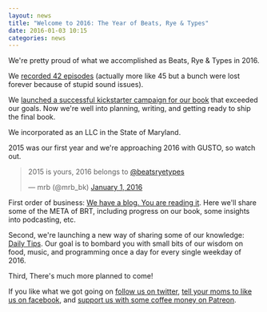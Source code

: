```yaml
---
layout: news
title: "Welcome to 2016: The Year of Beats, Rye & Types"
date: 2016-01-03 10:15
categories: news
---
```

We're pretty proud of what we accomplished as Beats, Rye & Types in 2016. 

We [recorded 42 episodes](/podcast) (actually more like 45 but a bunch were lost forever because of stupid sound issues). 

We [launched a successful kickstarter campaign for our book](http://beatsryetypes.com/pizza) that exceeded our goals. Now we're well into planning, writing, and getting ready to ship the final book.

We incorporated as an LLC in the State of Maryland.

2015 was our first year and we're approaching 2016 with GUSTO, so watch out.

<blockquote class="twitter-tweet" lang="en"><p lang="en" dir="ltr">2015 is yours, 2016 belongs to <a href="https://twitter.com/beatsryetypes">@beatsryetypes</a></p>&mdash; mrb (@mrb_bk) <a href="https://twitter.com/mrb_bk/status/682721192525066240">January 1, 2016</a></blockquote>
<script async src="//platform.twitter.com/widgets.js" charset="utf-8"></script>

First order of business: [We have a blog. You are reading it](/news). Here we'll share some of the META of BRT, including progress on our book, some insights into podcasting, etc.

Second, we're launching a new way of sharing some of our knowledge: [Daily Tips](/tips). Our goal is to bombard you with small bits of our wisdom on food, music, and programming once a day for every single weekday of 2016. 

Third, There's much more planned to come! 

If you like what we got going on [follow us on twitter](http://twitter.com/beatsryetypes), [tell your moms to like us on facebook](http://facebook.com/beatsryetypes), and [support us with some coffee money on Patreon](http://patreon.com/beatsryetypes).
